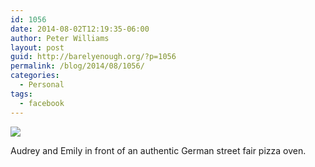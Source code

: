 ```yaml
---
id: 1056
date: 2014-08-02T12:19:35-06:00
author: Peter Williams
layout: post
guid: http://barelyenough.org/?p=1056
permalink: /blog/2014/08/1056/
categories:
  - Personal
tags:
  - facebook
---
```

<div>
  <img src='https://scontent-b.xx.fbcdn.net/hphotos-xfp1/v/t1.0-9/q71/s720x720/10513488_10152274098398339_7428138972769048450_n.jpg?oh=f668abf9e470d4b8705b6b64a521f497&#038;oe=5442274F' style='max-width:600px;' /></p> 
  
  <div>
    Audrey and Emily in front of an authentic German street fair pizza oven.
  </div>
</div>